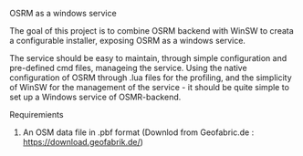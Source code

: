 <h>OSRM as a windows service</h>

<p>The goal of this project is to combine OSRM backend with WinSW to creata a configurable installer, exposing OSRM as a windows service.</p>
<p>The service should be easy to maintain, through simple configuration and pre-defined cmd files, manageing the service. Using the native configuration of OSRM through .lua files for the profiling, and the simplicity of WinSW for the management of the service - it should be quite simple to set up a Windows service of OSMR-backend. </p>


<h>Requiremients</h>

1. An OSM data file in .pbf format (Downlod from Geofabric.de : https://download.geofabrik.de/)